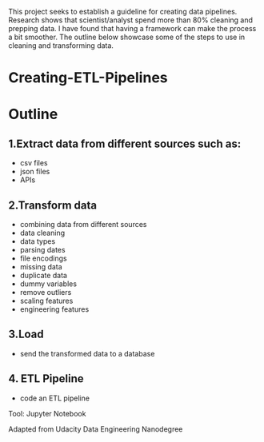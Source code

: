 
This project seeks to establish a guideline for creating data pipelines. Research shows that scientist/analyst spend more than 80% cleaning and prepping data. I have found that having a framework can make the process a bit smoother. The outline below showcase some of the steps to use in cleaning and transforming data. 

# Creating-ETL-Pipelines
# Outline
## 1.Extract data from different sources such as:
* csv files
* json files
* APIs

## 2.Transform data
* combining data from different sources
* data cleaning
* data types
* parsing dates
* file encodings
* missing data
* duplicate data
* dummy variables
* remove outliers
* scaling features
* engineering features
 
## 3.Load
* send the transformed data to a database

## 4. ETL Pipeline
* code an ETL pipeline

Tool: Jupyter Notebook

Adapted from Udacity Data Engineering Nanodegree
